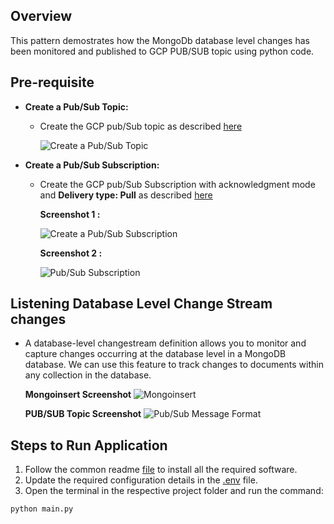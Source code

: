 ## Overview
   This pattern demostrates how the MongoDb database level changes has been monitored and published to GCP PUB/SUB topic using python code.
   
## Pre-requisite
- **Create a Pub/Sub Topic:**
  * Create the GCP pub/Sub topic as described [here](https://cloud.google.com/pubsub/docs/create-topic#create_a_topic_2)

    ![Create a Pub/Sub Topic](https://github.com/mongodb-partners/MongoDb-BigQuery-Workshops/assets/109083730/a90489e7-5713-4627-ae75-5b8226707aa7)
    
- **Create a Pub/Sub Subscription:**
  * Create the GCP pub/Sub Subscription with acknowledgment mode and **Delivery type: Pull** as described [here](https://cloud.google.com/pubsub/docs/create-subscription#create_a_pull_subscription)

    **Screenshot 1 :**
  
    ![Create a Pub/Sub Subscription](https://github.com/mongodb-partners/MongoDb-BigQuery-Workshops/assets/109083730/8695e215-6a82-49d0-ae50-85819ba27762)

    **Screenshot 2 :**
  
    ![Pub/Sub Subscription](https://github.com/mongodb-partners/MongoDb-BigQuery-Workshops/assets/109083730/9d9c44a9-f4bd-4c89-b655-7902802fbf3d)

## Listening Database Level Change Stream changes
- A database-level changestream definition allows you to monitor and capture changes occurring at the database level in a MongoDB database. We can use this feature to track changes to documents within any collection in the database.

  **Mongoinsert Screenshot**
  ![Mongoinsert](https://github.com/mongodb-partners/MongoDb-BigQuery-Workshops/assets/109083730/5ee2826e-f8a9-4eeb-b3f3-bb1dbcd3fa85)

  **PUB/SUB Topic Screenshot**
  ![Pub/Sub Message Format](https://github.com/mongodb-partners/MongoDb-BigQuery-Workshops/assets/109083730/9d7b55f5-f143-4e10-8ac1-6609809bf6d9)

## Steps to Run Application
1. Follow the common readme [file](https://github.com/mongodb-partners/MongoDb-BigQuery-Workshops/blob/dev_bq-workshop_demo/README.md) to install all the required software.
2. Update the required configuration details in the [.env](https://github.com/mongodb-partners/MongoDb-BigQuery-Workshops/blob/dev_bq-workshop_demo/DBLevelPubSub/.env) file.
3. Open the terminal in the respective project folder and run the command:
```bash
python main.py
